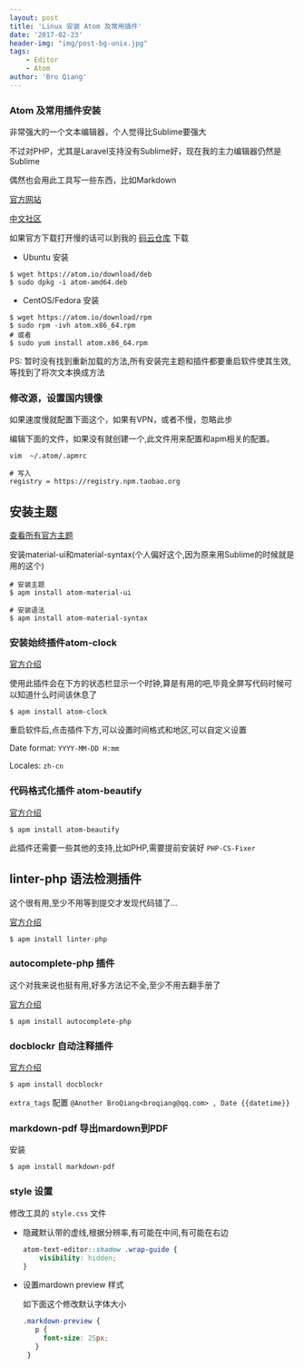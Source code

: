 ```yaml
---
layout: post
title: 'Linux 安装 Atom 及常用插件'
date: '2017-02-23'
header-img: "img/post-bg-unix.jpg"
tags:
    - Editor
    - Atom
author: 'Bro Qiang'
---
```


### Atom 及常用插件安装

非常强大的一个文本编辑器，个人觉得比Sublime要强大

不过对PHP，尤其是Laravel支持没有Sublime好，现在我的主力编辑器仍然是Sublime

偶然也会用此工具写一些东西，比如Markdown

[官方网站](https://atom.io)

[中文社区](https://atom-china.org)

如果官方下载打开慢的话可以到我的 [码云仓库](https://git.oschina.net/BroQiang/software) 下载

- Ubuntu 安装

```shell
$ wget https://atom.io/download/deb
$ sudo dpkg -i atom-amd64.deb
```

- CentOS/Fedora 安装

```shell
$ wget https://atom.io/download/rpm
$ sudo rpm -ivh atom.x86_64.rpm
# 或者
$ sudo yum install atom.x86_64.rpm
```

PS: 暂时没有找到重新加载的方法,所有安装完主题和插件都要重启软件使其生效,等找到了将次文本换成方法

### 修改源，设置国内镜像

如果速度慢就配置下面这个，如果有VPN，或者不慢，忽略此步

编辑下面的文件，如果没有就创建一个,此文件用来配置和apm相关的配置。

```shell
vim  ~/.atom/.apmrc

# 写入 
registry = https://registry.npm.taobao.org
```

## 安装主题

[查看所有官方主题](https://atom.io/themes)

安装material-ui和material-syntax(个人偏好这个,因为原来用Sublime的时候就是用的这个)

```shell
# 安装主题
$ apm install atom-material-ui

# 安装语法
$ apm install atom-material-syntax
```

### 安装始终插件atom-clock

[官方介绍](https://atom.io/packages/atom-clock)

使用此插件会在下方的状态栏显示一个时钟,算是有用的吧,毕竟全屏写代码时候可以知道什么时间该休息了

```shell
$ apm install atom-clock
```

重启软件后,点击插件下方,可以设置时间格式和地区,可以自定义设置

Date format: `YYYY-MM-DD H:mm`

Locales: `zh-cn`


### 代码格式化插件 atom-beautify

[官方介绍](https://atom.io/packages/atom-beautify)

```shell
$ apm install atom-beautify
```

此插件还需要一些其他的支持,比如PHP,需要提前安装好 `PHP-CS-Fixer`

## linter-php 语法检测插件

这个很有用,至少不用等到提交才发现代码错了...

[官方介绍](https://atom.io/packages/linter-php)

```shell
$ apm install linter-php
```

### autocomplete-php 插件

这个对我来说也挺有用,好多方法记不全,至少不用去翻手册了

[官方介绍](https://atom.io/packages/autocomplete-php)

```shell
$ apm install autocomplete-php
```

### docblockr 自动注释插件

[官方介绍](https://atom.io/packages/docblockr)

```shell
$ apm install docblockr
```

`extra_tags` 配置 `@Another BroQiang<broqiang@qq.com> , Date {{datetime}}`

### markdown-pdf 导出mardown到PDF

安装

```shell
$ apm install markdown-pdf
```

### style 设置

修改工具的 `style.css` 文件

- 隐藏默认带的虚线,根据分辨率,有可能在中间,有可能在右边

    ```css
    atom-text-editor::shadow .wrap-guide {
        visibility: hidden;
    }
    ```

- 设置mardown preview 样式
    
    如下面这个修改默认字体大小

    ```css
    .markdown-preview {
       p {
         font-size: 25px;
       }
     }
    ```


